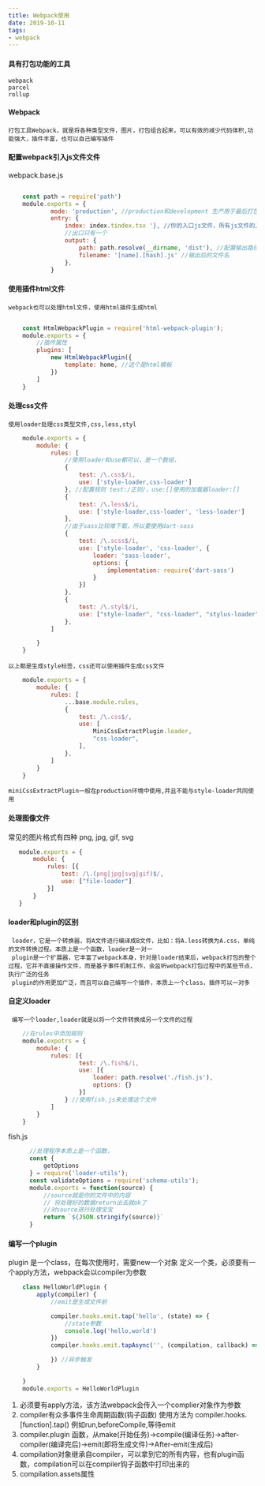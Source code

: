 ```yaml
---
title: Webpack使用
date: 2019-10-11
tags:
- webpack
---
```


#### 具有打包功能的工具

    webpack
    parcel
    rollup

#### Webpack

    打包工具Webpack，就是将各种类型文件，图片，打包组合起来，可以有效的减少代码体积,功能强大，插件丰富，也可以自己编写插件

#### 配置webpack引入js文件文件

webpack.base.js

```javascript

    const path = require('path')
    module.exports = {
            mode: 'production', //production和development 生产用于最后打包，默认是development
            entry: {
                index: index.tindex.tsx '}, //你的入口js文件，所有js文件的入口 可以配置多个入口
                //出口只有一个
                output: {
                    path: path.resolve(__dirname, 'dist'), //配置输出路径
                    filename: '[name].[hash].js' //输出后的文件名
                },
            }
```

#### 使用插件html文件

    webpack也可以处理html文件，使用html插件生成html

```javascript

    const HtmlWebpackPlugin = require('html-webpack-plugin');
    module.exports = {
        //插件属性
        plugins: [
            new HtmlWebpackPlugin({
                template: home, //这个是html模板
            })
        ]
    }
```

#### 处理css文件

    使用loader处理css类型文件,css,less,styl

``` javascript
    module.exports = {
        module: {
            rules: [
                //使用loader和use都可以，是一个数组，
                {
                    test: /\.css$/i,
                    use: ['style-loader,css-loader']
                }, //配置规则 test:/正则/，use:[]使用的加载器loader:[]
                {
                    test: /\.less$/i,
                    use: ['style-loader,css-loader', 'less-loader']
                },
                //由于sass比较难下载，所以要使用dart-sass
                {
                    test: /\.scss$/i,
                    use: ['style-loader', 'css-loader', {
                        loader: 'sass-loader',
                        options: {
                            implementation: require('dart-sass')
                        }
                    }]
                },
                {
                    test: /\.styl$/i,
                    use: ["style-loader", "css-loader", "stylus-loader"]
                },
            ]

        }
    }
```

    以上都是生成style标签，css还可以使用插件生成css文件

``` javascript
    module.exports = {
        module: {
            rules: [
                ...base.module.rules,
                {
                    test: /\.css$/,
                    use: [
                        MiniCssExtractPlugin.loader,
                        "css-loader",
                    ],
                },
            ]
        }
    }
```

    miniCssExtractPlugin一般在production环境中使用,并且不能与style-loader共同使用

#### 处理图像文件

 常见的图片格式有四种 png, jpg, gif, svg

``` javascript
   module.exports = {
       module: {
           rules: [{
               test: /\.(png|jpg|svg|gif)$/,
               use: ["file-loader"]
           }]
       }
   }
```

#### loader和plugin的区别

     loader，它是一个转换器，将A文件进行编译成B文件，比如：将A.less转换为A.css，单纯的文件转换过程。本质上是一个函数，loader是一对一
     plugin是一个扩展器，它丰富了webpack本身，针对是loader结束后，webpack打包的整个过程，它并不直接操作文件，而是基于事件机制工作，会监听webpack打包过程中的某些节点，执行广泛的任务
     plugin的作用更加广泛，而且可以自己编写一个插件，本质上一个class，插件可以一对多   

#### 自定义loader

     编写一个loader,loader就是以将一个文件转换成另一个文件的过程

``` javascript
    //在rules中添加规则
    module.expotrs = {
        module: {
            rules: [{
                    test: /\.fish$/i,
                    use: [{
                        loader: path.resolve('./fish.js'),
                        options: {}
                    }]
                } //使用fish.js来处理这个文件
            ]
        }
    }
```

   fish.js

``` javascript
      //处理程序本质上是一个函数，
      const {
          getOptions
      } = require('loader-utils');
      const validateOptions = require('schema-utils');
      module.exports = function(source) {
          //source就是你的文件中的内容
          // 将处理好的数据return出去就ok了
          //对source进行处理宝宝
          return `${JSON.stringify(source)}`
      }
```

#### 编写一个plugin

plugin 是一个class，在每次使用时，需要new一个对象
定义一个类，必须要有一个apply方法，webpack会以compiler为参数

``` javascript
    class HelloWorldPlugin {
        apply(compiler) {
            //emit是生成文件前

            compiler.hooks.emit.tap('hello', (state) => {
                //state参数
                console.log('hello,world')
            })
            compiler.hooks.emit.tapAsync('', (compilation, callback) => {

            }) //异步触发
        }

    }
    module.exports = HelloWorldPlugin
```

1. 必须要有apply方法，该方法webpack会传入一个complier对象作为参数
2. compiler有众多事件生命周期函数(钩子函数) 使用方法为 compiler.hooks.[function].tap() 例如run,beforeCompile,等待emit
3. compiler.plugin 函数，从make(开始任务)->compile(编译任务)->after-compiler(编译完后)->emit(即将生成文件)->After-emit(生成后)
4. compilation对象继承自compiler，可以拿到它的所有内容，也有plugin函数，compilation可以在compiler钩子函数中打印出来的
5. compilation.assets属性
